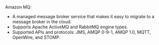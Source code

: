 Amazon MQ:
- A managed message broker service that makes it easy to migrate to a message broker in the cloud. 
- Supports Apache ActiveMQ and RabbitMQ engine types. 
- Supported APIs and protocols: JMS, AMQP 0-9-1, AMQP 1.0, MQTT, OpenWire, and STOMP. 